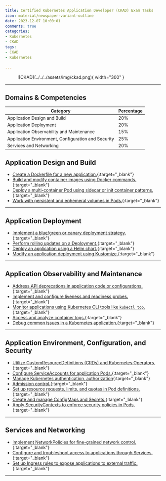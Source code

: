 ```yaml
---
title: Certified Kubernetes Application Developer (CKAD) Exam Tasks
icon: material/newspaper-variant-outline
date: 2023-12-07 10:00:01
comments: true
categories:
- Kubernetes
- CKAD
tags:
- CKAD
- Kubernetes

---
```


<!-- markdownlint-disable MD033 -->
<figure markdown="span">
  ![CKAD](../../../assets/img/ckad.png){ width="300" }
</figure>

---

## Domains & Competencies

| Category                              | Percentage |
|---------------------------------------|------------|
| Application Design and Build          | 20%        |
| Application Deployment                | 20%        |
| Application Observability and Maintenance | 15%    |
| Application Environment, Configuration and Security | 25% |
| Services and Networking               | 20%        |

## Application Design and Build

- [Create a Dockerfile for a new application.](dockerize-app.md){:target="_blank"}
- [Build and modify container images using Docker commands.](build-container.md){:target="_blank"}
- [Deploy a multi-container Pod using sidecar or init container patterns.](multi-container.md){:target="_blank"}
- [Work with persistent and ephemeral volumes in Pods.](volumes.md){:target="_blank"}

---

## Application Deployment

- [Implement a blue/green or canary deployment strategy.](blue-green-canary-deployment.md){:target="_blank"}
- [Perform rolling updates on a Deployment.](rolling-updates.md){:target="_blank"}
- [Deploy an application using a Helm chart.](helm-charts.md){:target="_blank"}
- [Modify an application deployment using Kustomize.](https://kustomize.io){:target="_blank"}

---

## Application Observability and Maintenance

- [Address API deprecations in application code or configurations.](api-deprecations.md){:target="_blank"}
- [Implement and configure liveness and readiness probes.](liveness-readiness.md){:target="_blank"}
- [Monitor applications using Kubernetes CLI tools like `kubectl top`.](monitoring-applications.md){:target="_blank"}
- [Access and analyze container logs.](container-logs.md){:target="_blank"}
- [Debug common issues in a Kubernetes application.](debug-common-issues.md){:target="_blank"}

---

## Application Environment, Configuration, and Security

- [Utilize CustomResourceDefinitions (CRDs) and Kubernetes Operators.](crds.md){:target="_blank"}
- [Configure ServiceAccounts for application Pods.](service-accounts.md){:target="_blank"}
- [Manage Kubernetes authentication, authorization](kubernetes-auth.md){:target="_blank"}
- [Admission control.](admission-control.md){:target="_blank"}
- [Set up resource requests, limits, and quotas in Pod definitions.](compute-resource-usage.md){:target="_blank"}
- [Create and manage ConfigMaps and Secrets.](configmaps-secrets.md){:target="_blank"}
- [Apply SecurityContexts to enforce security policies in Pods.](security-context.md){:target="_blank"}

---

## Services and Networking

- [Implement NetworkPolicies for fine-grained network control.](network-policy.md){:target="_blank"}
- [Configure and troubleshoot access to applications through Services.](services.md){:target="_blank"}  
- [Set up Ingress rules to expose applications to external traffic.](ingress.md){:target="_blank"}  

---
